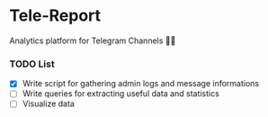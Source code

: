 # Tele-Report
Analytics platform for Telegram Channels 🚧👷

### TODO List

- [x] Write script for gathering admin logs and message informations
- [ ] Write queries for extracting useful data and statistics
- [ ] Visualize data
